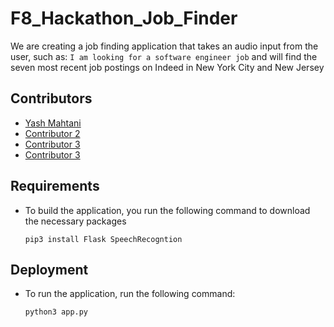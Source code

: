 # F8_Hackathon_Job_Finder

We are creating a job finding application that takes an audio input from the user, such as:
    ```
    I am looking for a software engineer job
    ```
and will find the seven most recent job postings on Indeed in New York City and New Jersey

## Contributors

- [Yash Mahtani](https://github.com/gasperjw1)
- [Contributor 2](htts://github/OminaRU)
- [Contributor 3](htts://github/dev-rb)
- [Contributor 3](htts://github/NotaCSstudent)

## Requirements

- To build the application, you run the following command to download the necessary packages 
    ```
    pip3 install Flask SpeechRecogntion
    ```
    
## Deployment

- To run the application, run the following command:
    ```
    python3 app.py
    ```
